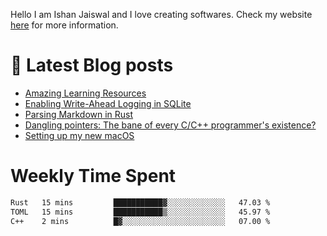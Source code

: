 Hello I am Ishan Jaiswal and I love creating softwares. 
Check my website [here](https://ishankbg.dev/about) for more information.
# 📖 Latest Blog posts
<!-- IshanKBG:START -->
- [Amazing Learning Resources](https://ishankbg.dev/archive/good-resources/)
- [Enabling Write-Ahead Logging in SQLite](https://ishankbg.dev/archive/enabling-wal-mode-in-sqlite/)
- [Parsing Markdown in Rust](https://ishankbg.dev/archive/parsing-markdown-in-rust/)
- [Dangling pointers: The bane of every C/C++ programmer&#39;s existence?](https://ishankbg.dev/archive/dangling-pointers/)
- [Setting up my new macOS](https://ishankbg.dev/archive/my-macos-setup/)
<!-- IshanKBG:END -->

# Weekly Time Spent
<!--START_SECTION:waka-->

```txt
Rust   15 mins         ███████████▓░░░░░░░░░░░░░   47.03 %
TOML   15 mins         ███████████▒░░░░░░░░░░░░░   45.97 %
C++    2 mins          █▓░░░░░░░░░░░░░░░░░░░░░░░   07.00 %
```

<!--END_SECTION:waka-->
